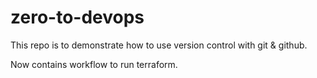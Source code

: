 # zero-to-devops

This repo is to demonstrate how to use version control with git & github.

Now contains workflow to run terraform.
